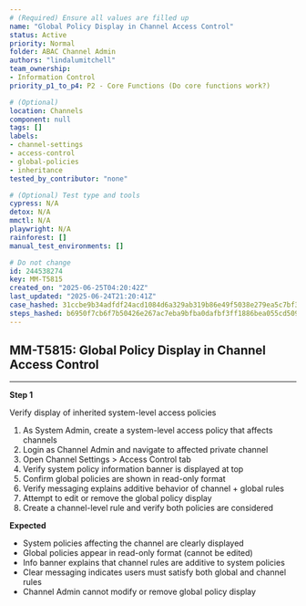 ```yaml
---
# (Required) Ensure all values are filled up
name: "Global Policy Display in Channel Access Control"
status: Active
priority: Normal
folder: ABAC Channel Admin
authors: "lindalumitchell"
team_ownership:
- Information Control
priority_p1_to_p4: P2 - Core Functions (Do core functions work?)

# (Optional)
location: Channels
component: null
tags: []
labels:
- channel-settings
- access-control
- global-policies
- inheritance
tested_by_contributor: "none"

# (Optional) Test type and tools
cypress: N/A
detox: N/A
mmctl: N/A
playwright: N/A
rainforest: []
manual_test_environments: []

# Do not change
id: 244538274
key: MM-T5815
created_on: "2025-06-25T04:20:42Z"
last_updated: "2025-06-24T21:20:41Z"
case_hashed: 31ccbe9b34adfdf24acd1084d6a329ab319b86e49f5038e279ea5c7bf335f43657b8b7fcbd51b37b0b18bc98dfd37b51
steps_hashed: b6950f7cb6f7b50426e267ac7eba9bfba0dafbf3ff1886bea055cd509e43ea02769696dfb3ada2ff8f4f4d37cb150cb5
---
```


<!-- (Auto-generated) Based on frontmatter's "key" and "name" -->

## MM-T5815: Global Policy Display in Channel Access Control

---

**Step 1**

Verify display of inherited system-level access policies

1. As System Admin, create a system-level access policy that affects channels
2. Login as Channel Admin and navigate to affected private channel
3. Open Channel Settings > Access Control tab
4. Verify system policy information banner is displayed at top
5. Confirm global policies are shown in read-only format
6. Verify messaging explains additive behavior of channel + global rules
7. Attempt to edit or remove the global policy display
8. Create a channel-level rule and verify both policies are considered

**Expected**

- System policies affecting the channel are clearly displayed
- Global policies appear in read-only format (cannot be edited)
- Info banner explains that channel rules are additive to system policies
- Clear messaging indicates users must satisfy both global and channel rules
- Channel Admin cannot modify or remove global policy display
